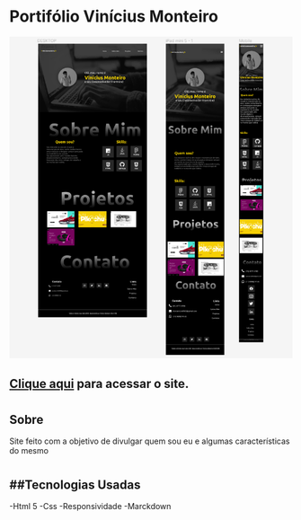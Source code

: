 ﻿# Portifólio Vinícius Monteiro 

![](./img/portfolio.png)

## [Clique aqui](https://monteiro77.github.io/portfolio-lima/) para acessar o site.

#
## Sobre
Site feito com a objetivo de divulgar quem sou eu e algumas características do mesmo

#
##Tecnologias Usadas
-
-Html 5
-Css
-Responsividade
-Marckdown
